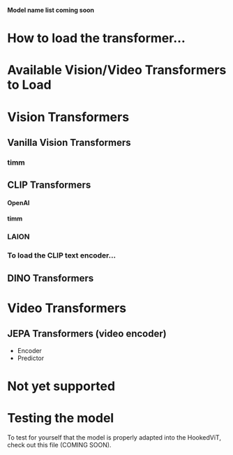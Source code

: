 


**Model name list coming soon**

# How to load the transformer...

# Available Vision/Video Transformers to Load # 

# Vision Transformers

## Vanilla Vision Transformers

### timm



## CLIP Transformers

#### OpenAI

#### timm

### LAION 

### To load the CLIP text encoder...




## DINO Transformers




# Video Transformers

## JEPA Transformers (video encoder)

* Encoder
* Predictor 


# Not yet supported


# Testing the model

To test for yourself that the model is properly adapted into the HookedViT, check out this file (COMING SOON).
